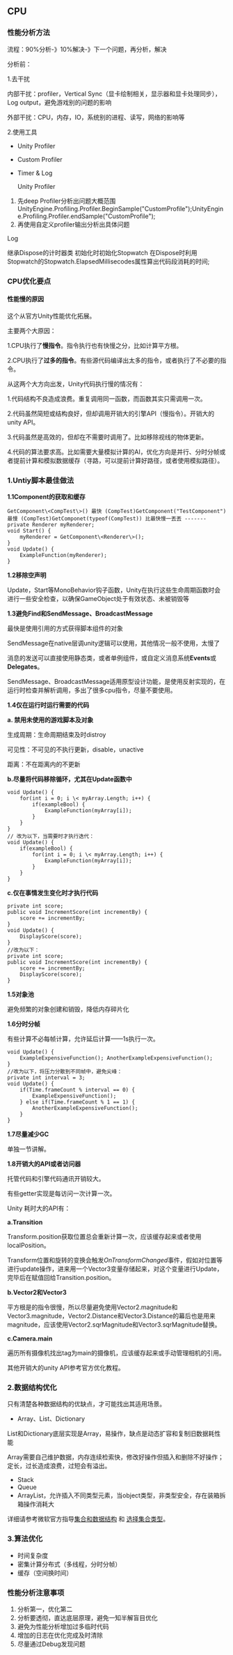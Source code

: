 ## CPU

### 性能分析方法

流程：90%分析-》10%解决-》下一个问题，再分析，解决

分析前：

1.去干扰

内部干扰：profiler，Vertical Sync（显卡绘制相关，显示器和显卡处理同步），Log output，避免游戏别的问题的影响

外部干扰：CPU，内存，IO，系统别的进程、读写，网络的影响等

2.使用工具

-   Unity Profiler
-   Custom Profiler
-   Timer & Log

    Unity Profiler

1.  先deep Profiler分析出问题大概范围UnityEngine.Profiling.Profiler.BeginSample("CustomProfile");UnityEngine.Profiling.Profiler.endSample("CustomProfile");
2.  再使用自定义profiler输出分析出具体问题

Log

继承Dispose的计时器类 初始化时初始化Stopwatch 在Dispose时利用Stopwatch的Stopwatch.ElapsedMillisecodes属性算出代码段消耗的时间;

### 

### CPU优化要点

#### 性能慢的原因

这个从官方Unity性能优化拓展。

主要两个大原因：

1.CPU执行了**慢指令**。指令执行也有快慢之分，比如计算平方根。

2.CPU执行了**过多的指令**。有些源代码编译出太多的指令，或者执行了不必要的指令。

从这两个大方向出发，Unity代码执行慢的情况有：

1.代码结构不良造成浪费。重复调用同一函数，而函数其实只需调用一次。

2.代码虽然简短或结构良好，但却调用开销大的引擎API（慢指令）。开销大的unity API。

3.代码虽然是高效的，但却在不需要时调用了。比如移除视线的物体更新。

4.代码的算法要求高。比如需要大量模拟计算的AI，优化方向是并行、分时分帧或者提前计算和模拟数据缓存（寻路，可以提前计算好路径，或者使用模拟路径）。

### 1.Untiy脚本最佳做法

**1.1Component的获取和缓存**
```
GetComponent\<CompTest\>() 最快 (CompTest)GetComponent("TestComponent") 最慢 (CompTest)GetComponet(typeof(CompTest)) 比最快慢一丟丟 ------- 
private Renderer myRenderer;
void Start() { 
    myRenderer = GetComponent\<Renderer\>(); 
} 
void Update() { 
    ExampleFunction(myRenderer);
}
```
**1.2移除空声明**

Update，Start等MonoBehavior钩子函数，Unity在执行这些生命周期函数时会进行一些安全检查，以确保GameObject处于有效状态、未被销毁等

**1.3避免Find和SendMessage、BroadcastMessage**

最快是使用引用的方式获得脚本组件的对象

SendMessage在native层调unity逻辑可以使用，其他情况一般不使用，太慢了

消息的发送可以直接使用静态类，或者单例组件，或自定义消息系统**Events**或**Delegates**。

SendMessage、BroadcastMessage适用原型设计功能，是使用反射实现的，在运行时检查并解析调用，多出了很多cpu指令，尽量不要使用。

**1.4仅在运行时运行需要的代码**

**a. 禁用未使用的游戏脚本及对象**

生成周期：生命周期结束及时distroy

可见性：不可见的不执行更新，disable，unactive

距离：不在距离内的不更新

**b.尽量将代码移除循环，尤其在Update函数中**
```
void Update() { 
    for(int i = 0; i \< myArray.Length; i++) {
        if(exampleBool) { 
            ExampleFunction(myArray[i]); 
        } 
    } 
} 
// 改为以下，当需要时才执行迭代： 
void Update() { 
    if(exampleBool) { 
        for(int i = 0; i \< myArray.Length; i++) {  
            ExampleFunction(myArray[i]); 
        } 
    } 
}
```
**c.仅在事情发生变化时才执行代码**
```
private int score; 
public void IncrementScore(int incrementBy) { 
    score += incrementBy; 
} 
void Update() { 
    DisplayScore(score); 
} 
//改为以下： 
private int score; 
public void IncrementScore(int incrementBy) { 
    score += incrementBy; 
    DisplayScore(score); 
}
```
**1.5对象池**

避免频繁的对象创建和销毁，降低内存碎片化

**1.6分时分帧**

有些计算不必每帧计算，允许延后计算——1s执行一次。
```
void Update() { 
    ExampleExpensiveFunction(); AnotherExampleExpensiveFunction(); 
}
//改为以下，将压力分散到不同帧中，避免尖峰： 
private int interval = 3; 
void Update() { 
    if(Time.frameCount % interval == 0) { 
        ExampleExpensiveFunction(); 
    } else if(Time.frameCount % 1 == 1) { 
        AnotherExampleExpensiveFunction(); 
    } 
}
```
**1.7尽量减少GC**

单独一节讲解。

**1.8开销大的API或者访问器**

托管代码和引擎代码通讯开销较大。

有些getter实现是每访问一次计算一次。

Unity 耗时大的API有：

**a.Transition**

Transform.position获取位置总会重新计算一次，应该缓存起来或者使用localPosition。

Transform位置和旋转的变换会触发*OnTransformChanged*事件，假如对位置等进行update操作，进来用一个Vector3变量存储起来，对这个变量进行Update，完毕后在赋值回给Transition.position。

**b.Vector2和Vector3**

平方根是的指令很慢，所以尽量避免使用Vector2.magnitude和Vector3.magnitude，Vector2.Distance和Vector3.Distance的幕后也是用来magnitude，应该使用Vector2.sqrMagnitude和Vector3.sqrMagnitude替换。

**c.Camera.main**

遍历所有摄像机找出tag为main的摄像机，应该缓存起来或手动管理相机的引用。

其他开销大的unity API参考官方优化教程。

### 2.数据结构优化

只有清楚各种数据结构的优缺点，才可能找出其适用场景。

-   Array、List、Dictionary

List和Dictionary底层实现是Array，易操作，缺点是动态扩容和复制旧数据耗性能

Array需要自己维护数据，内存连续检索快，修改好操作但插入和删除不好操作；定长，过长造成浪费，过短会有溢出。

-   Stack
-   Queue
-   ArrayList，允许插入不同类型元素，当object类型，非类型安全，存在装箱拆箱操作消耗大

详细请参考微软官方指导[集合和数据结构](https://learn.microsoft.com/en-us/dotnet/standard/collections/#choose-a-collection) 和 [选择集合类型](https://learn.microsoft.com/en-us/dotnet/standard/collections/selecting-a-collection-class)。


### 3.算法优化

-   时间复杂度
-   密集计算分布式（多线程，分时分帧）
-   缓存（空间换时间）


### 性能分析注意事项

1.  分析第一，优化第二
2.  分析要透彻，直达底层原理，避免一知半解盲目优化
3.  避免为性能分析增加过多临时代码
4.  增加的日志在优化完成及时清除
5.  尽量通过Debug发现问题